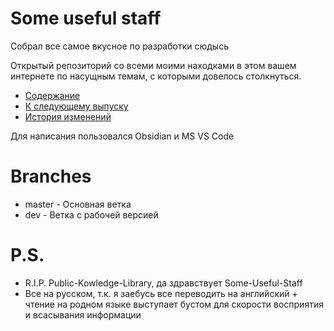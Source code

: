 # Some useful staff

Собрал все самое вкусное по разработки сюдысь

Открытый репозиторий со всеми моими находками в этом вашем интернете по насущным
темам, с которыми довелось столкнуться.

* [Содержание](TableOfContent.md)
* [К следующему выпуску](Todo.md)
* [История изменений](Changelog.md)

Для написания пользовался Obsidian и MS VS Code

# Branches

* master - Основная ветка
* dev - Ветка с рабочей версией

# P.S.

* R.I.P. Public-Kowledge-Library, да здравствует Some-Useful-Staff
* Все на русском, т.к. я заебусь все переводить на английский + чтение на родном языке
  выступает бустом для скорости восприятия и всасывания информации 

